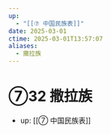 ```yaml
---
up:
  - "[[⑦ 中国民族表]]"
date: 2025-03-01
ctime: 2025-03-01T13:57:07
aliases:
  - 撒拉族
---
```


# ⑦32 撒拉族

- up: [[⑦ 中国民族表]]
